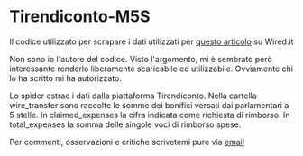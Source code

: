 # Tirendiconto-M5S

Il codice utilizzato per scrapare i dati utilizzati per [questo articolo](https://goo.gl/NWc1XW) su Wired.it

Non sono io l'autore del codice. Visto l'argomento, mi è sembrato però interessante renderlo liberamente scaricabile ed utilizzabile. Ovviamente chi lo ha scritto mi ha autorizzato.

Lo spider estrae i dati dalla piattaforma Tirendiconto.
Nella cartella wire_transfer sono raccolte le somme dei bonifici versati dai parlamentari a 5 stelle.
In claimed_expenses la cifra indicata come richiesta di rimborso.
In total_expenses la somma delle singole voci di rimborso spese.

Per commenti, osservazioni e critiche scrivetemi pure via [email](mailto:riccardo.saporiti@gmail.com)
